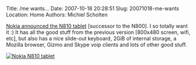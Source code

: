 Title: /me wants...
Date: 2007-10-18 20:28:51
Slug: 20071018-me-wants
Location: Home
Authors: Michiel Scholten

<p><a href="http://www.brighthand.com/default.asp?newsID=13426">Nokia announced the N810 tablet</a> [successor to the N800]. I so totally want it :) It has all the good stuff from the previous version [800x480 screen, wifi, etc], but also has a nice slide-out keyboard, 2GiB of internal storage, a Mozilla browser, Gizmo and Skype voip clients and lots of other good stuff.</p>

<div class="content-image"><div><a href="http://aquariusoft.org/gallery/v/photographs/random_pics/nokia_n810.jpg.html"><img src="http://aquariusoft.org/~mbscholt/images/content/nokia_n810_500px.jpg" alt="Nokia N810 tablet" title="Nokia N810 tablet" /></a></div></div>
<br style="clear: both;" />
